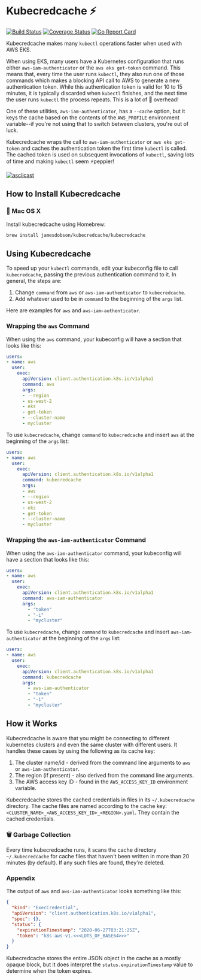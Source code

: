 # Kubecredcache ⚡️

[![Build Status](https://travis-ci.org/jamesdobson/kubecredcache.svg?branch=main)](https://travis-ci.org/jamesdobson/kubecredcache)
[![Coverage Status](https://coveralls.io/repos/github/jamesdobson/kubecredcache/badge.svg?branch=main)](https://coveralls.io/github/jamesdobson/kubecredcache?branch=main)
[![Go Report Card](https://goreportcard.com/badge/github.com/jamesdobson/kubecredcache)](https://goreportcard.com/report/github.com/jamesdobson/kubecredcache)

Kubecredcache makes many `kubectl` operations faster when used with AWS EKS.

When using EKS, many users have a Kubernetes configuration that runs either
`aws-iam-authenticator` or the `aws eks get-token` command. This means that,
every time the user runs `kubectl`, they also run one of those commands which
makes a blocking API call to AWS to generate a new authentication token. While
this authentication token is valid for 10 to 15 minutes, it is typically
discarded when `kubectl` finishes, and the next time the user runs `kubectl`
the process repeats. This is a lot of 🐢 overhead!

One of these utilities, `aws-iam-authenticator`, has a `--cache` option, but
it keys the cache based on the contents of the `AWS_PROFILE` environment
variable--if you're not using that to switch between clusters, you're out of
luck.

Kubecredcache wraps the call to `aws-iam-authenticator` or `aws eks get-token`
and caches the authentication token the first time `kubectl` is called.
The cached token is used on subsequent invocations of `kubectl`, saving lots
of time and making `kubectl` seem ⚡️peppier!

[![asciicast](https://asciinema.org/a/355611.svg)](https://asciinema.org/a/355611)

## How to Install Kubecredcache

### 🍎 Mac OS X

Install kubecredcache using Homebrew:

```bash
brew install jamesdobson/kubecredcache/kubecredcache
```

## Using Kubecredcache

To speed up your `kubectl` commands, edit your kubeconfig file to call
`kubecredcache`, passing the previous authentication command to it. In general,
the steps are:

1. Change `command` from `aws` or `aws-iam-authenticator` to `kubecredcache`.
2. Add whatever used to be in `command` to the beginning of the `args` list.

Here are examples for `aws` and `aws-iam-authenticator`.

### Wrapping the `aws` Command

When using the `aws` command, your kubeconfig will have a section that looks
like this:

```yaml
users:
- name: aws
  user:
    exec:
      apiVersion: client.authentication.k8s.io/v1alpha1
      command: aws
      args:
      - --region
      - us-west-2
      - eks
      - get-token
      - --cluster-name
      - mycluster
```

To use `kubecredcache`, change `command` to `kubecredcache` and insert `aws`
at the beginning of the `args` list:

```yaml
users:
- name: aws
  user:
    exec:
      apiVersion: client.authentication.k8s.io/v1alpha1
      command: kubecredcache
      args:
      - aws
      - --region
      - us-west-2
      - eks
      - get-token
      - --cluster-name
      - mycluster
```

### Wrapping the `aws-iam-authenticator` Command

When using the `aws-iam-authenticator` command, your kubeconfig will have a
section that looks like this:

```yaml
users:
- name: aws
  user:
    exec:
      apiVersion: client.authentication.k8s.io/v1alpha1
      command: aws-iam-authenticator
      args:
        - "token"
        - "-i"
        - "mycluster"
```

To use `kubecredcache`, change `command` to `kubecredcache` and insert
`aws-iam-authenticator` at the beginning of the `args` list:

```yaml
users:
- name: aws
  user:
    exec:
      apiVersion: client.authentication.k8s.io/v1alpha1
      command: kubecredcache
      args:
        - aws-iam-authenticator
        - "token"
        - "-i"
        - "mycluster"
```

## How it Works

Kubecredcache is aware that you might be connecting to different kubernetes
clusters and even the same cluster with different users. It handles these
cases by using the following as its cache key:

1. The cluster name/id - derived from the command line arguments to `aws` or
`aws-iam-authenticator`.
2. The region (if present) - also derived from the command line arguments.
3. The AWS access key ID - found in the `AWS_ACCESS_KEY_ID` environment
variable.

Kubecredcache stores the cached credentials in files in its `~/.kubecredcache`
directory. The cache files are named according to the cache key:
`<CLUSTER_NAME>_<AWS_ACCESS_KEY_ID>_<REGION>.yaml`. They contain the cached
credentials.

### 🗑 Garbage Collection

Every time kubecredcache runs, it scans the cache directory `~/.kubecredcache`
for cache files that haven't been written in more than 20 minutes (by default).
If any such files are found, they're deleted.

### Appendix

The output of `aws` and `aws-iam-authenticator` looks something like this:

```json
{
  "kind": "ExecCredential",
  "apiVersion": "client.authentication.k8s.io/v1alpha1",
  "spec": {},
  "status": {
    "expirationTimestamp": "2020-06-27T03:21:25Z",
    "token": "k8s-aws-v1.<<<LOTS_OF_BASE64>>>"
  }
}
```

Kubecredcache stores the entire JSON object in the cache as a mostly opaque
block, but it does interpret the `status.expirationTimestamp` value to
determine when the token expires.
